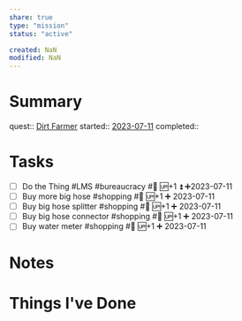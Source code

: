 ```yaml
---
share: true
type: "mission"
status: "active"

created: NaN 
modified: NaN
---
```

 
# Summary
quest:: [Dirt Farmer](./Dirt%20Farmer.md)
started:: [2023-07-11](../../00%20-%20Life%20Management%20System/09%20-%20Daily%20Notes/2023-07-11.md)
completed::
# Tasks
- [ ] Do the Thing #LMS #bureaucracy #🌱 🆙+1 ⏫ ➕2023-07-11
- [ ] Buy more big hose #shopping #🌱 🆙+1 ➕ 2023-07-11 
- [ ] Buy big hose splitter #shopping #🌱 🆙+1 ➕ 2023-07-11 
- [ ] Buy big hose connector #shopping #🌱 🆙+1 ➕ 2023-07-11 
- [ ] Buy water meter #shopping #🌱 🆙+1 ➕ 2023-07-11 
# Notes

# Things I've Done